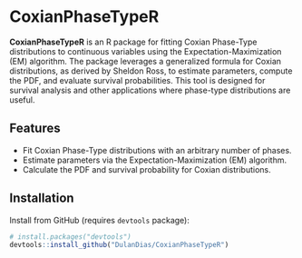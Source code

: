 # CoxianPhaseTypeR

**CoxianPhaseTypeR** is an R package for fitting Coxian Phase-Type distributions to continuous variables using the Expectation-Maximization (EM) algorithm. The package leverages a generalized formula for Coxian distributions, as derived by Sheldon Ross, to estimate parameters, compute the PDF, and evaluate survival probabilities. This tool is designed for survival analysis and other applications where phase-type distributions are useful.

## Features
- Fit Coxian Phase-Type distributions with an arbitrary number of phases.
- Estimate parameters via the Expectation-Maximization (EM) algorithm.
- Calculate the PDF and survival probability for Coxian distributions.

## Installation

Install from GitHub (requires `devtools` package):

```r
# install.packages("devtools")
devtools::install_github("DulanDias/CoxianPhaseTypeR")
